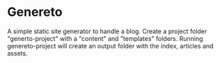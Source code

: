 # Genereto
A simple static site generator to handle a blog. Create a project folder "generto-project" with a "content" and 
"templates" folders.
Running genereto-project will create an output folder with the index, articles and assets.
